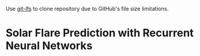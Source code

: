 Use <a href="https://git-lfs.github.com/">git-lfs</a> to clone repository due to GitHub's file size limitations. 

# Solar Flare Prediction with Recurrent Neural Networks
